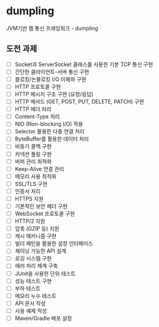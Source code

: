 # dumpling
JVM기반 웹 통신 프레임워크 - dumpling

## 도전 과제
- [ ] Socket과 ServerSocket 클래스를 사용한 기본 TCP 통신 구현
- [ ] 간단한 클라이언트-서버 통신 구현
- [ ] 블로킹/논블로킹 I/O 이해와 구현
- [ ] HTTP 프로토콜 구현
- [ ] HTTP 메시지 구조 구현 (요청/응답)
- [ ] HTTP 메서드 (GET, POST, PUT, DELETE, PATCH) 구현
- [ ] HTTP 헤더 처리
- [ ] Content-Type 처리
- [ ] NIO (Non-blocking I/O) 적용
- [ ] Selector 활용한 다중 연결 처리
- [ ] ByteBuffer를 활용한 데이터 처리
- [ ] 비동기 콜백 구현
- [ ] 커넥션 풀링 구현
- [ ] 버퍼 관리 최적화
- [ ] Keep-Alive 연결 관리
- [ ] 메모리 사용 최적화
- [ ] SSL/TLS 구현
- [ ] 인증서 처리
- [ ] HTTPS 지원
- [ ] 기본적인 보안 헤더 구현
- [ ] WebSocket 프로토콜 구현
- [ ] HTTP/2 지원
- [ ] 압축 (GZIP 등) 지원
- [ ] 캐시 매커니즘 구현
- [ ] 빌더 패턴을 활용한 설정 인터페이스
- [ ] 체이닝 가능한 API 설계
- [ ] 로깅 시스템 구현
- [ ] 에러 처리 체계 구축
- [ ] JUnit을 사용한 단위 테스트
- [ ] 성능 테스트 구현
- [ ] 부하 테스트
- [ ] 메모리 누수 테스트
- [ ] API 문서 작성
- [ ] 사용 예제 작성
- [ ] Maven/Gradle 배포 설정
